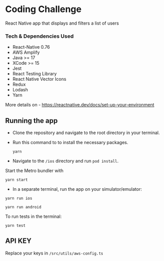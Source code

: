 # Coding Challenge

React Native app that displays and filters a list of users

### Tech & Dependencies Used

- React-Native 0.76
- AWS Amplify
- Java >= 17
- XCode >= 15
- Jest
- React Testing Library
- React Native Vector Icons
- Redux
- Lodash
- Yarn

More details on - https://reactnative.dev/docs/set-up-your-environment

## Running the app

- Clone the repository and navigate to the root directory in your terminal.

- Run this command to to install the necessary packages.

  ```
  yarn
  ```

- Navigate to the `/ios` directory and run `pod install`.

Start the Metro bundler with

```
yarn start
```

- In a separate terminal, run the app on your simulator/emulator:

```
yarn run ios
```

```
yarn run android
```

To run tests in the terminal:

```
yarn test
```

## API KEY

Replace your keys in `/src/utils/aws-config.ts`

